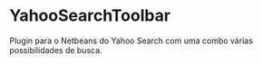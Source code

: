 YahooSearchToolbar
==================

Plugin para o Netbeans do Yahoo Search com uma combo várias possibilidades de busca.

